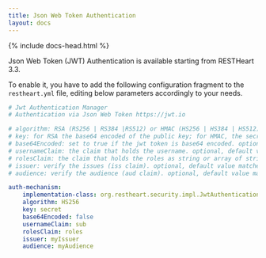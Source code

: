 ```yaml
---
title: Json Web Token Authentication
layout: docs
---
```


<div markdown="1" class="col-12 col-md-9 col-xl-8 py-md-3 bd-content pt-0">

{% include docs-head.html %}


Json Web Token (JWT) Authentication is available starting from RESTHeart 3.3.

To enable it, you have to add the following configuration fragment to the `restheart.yml` file, editing below parameters accordingly to your needs.

``` yml
# Jwt Authentication Manager
# Authentication via Json Web Token https://jwt.io

# algorithm: RSA (RS256 | RS384 |RS512) or HMAC (HS256 | HS384 | HS512)
# key: for RSA the base64 encoded of the public key; for HMAC, the secret key
# base64Encoded: set to true if the jwt token is base64 encoded. optional, default valud: false
# usernameClaim: the claim that holds the username. optional, default value: 'sub' (jwt subject).
# rolesClaim: the claim that holds the roles as string or array of strings
# issuer: verify the issues (iss claim). optional, default value matches: null (don't check iss)
# audience: verify the audience (aud claim). optional, default value matches: null (don't check aud)

auth-mechanism:
    implementation-class: org.restheart.security.impl.JwtAuthenticationManagerFactory
    algorithm: HS256
    key: secret
    base64Encoded: false
    usernameClaim: sub
    rolesClaim: roles
    issuer: myIssuer
    audience: myAudience
```

</div>
